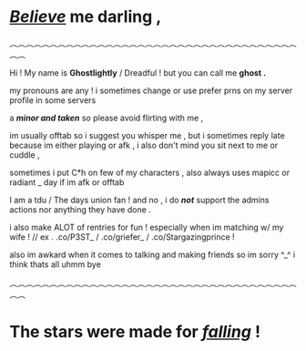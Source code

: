 # *[Believe](https://./)* me darling ,
︵︵︵︵︵︵︵︵︵︵︵︵︵︵︵︵︵︵︵︵︵︵︵︵︵︵︵︵︵︵︵︵︵︵︵︵︵︵

Hi ! My name is **Ghostlightly** / Dreadful ! but you can call me **ghost .**

my pronouns are any ! i sometimes change or use prefer prns on my server profile in some servers 

a ***minor and taken*** so please avoid flirting with me ,

im usually offtab so i suggest you whisper me , but i sometimes reply late because im either playing or afk , i also don't mind you sit next to me or cuddle ,

sometimes i put C*h on few of my characters , also always uses mapicc or radiant _ day if im afk or offtab

I am a tdu / The days union fan ! and no , i do ***not*** support the admins actions nor anything they have done .

i also make ALOT of rentries for fun ! especially when im matching w/ my wife ! // ex . .co/P3ST_ / .co/griefer_ / .co/Stargazingprince !

also im awkard when it comes to talking and making friends so im sorry ^_^
i think thats all uhmm bye

︵︵︵︵︵︵︵︵︵︵︵︵︵︵︵︵︵︵︵︵︵︵︵︵︵︵︵︵︵︵︵︵︵︵︵︵︵︵
# The stars were made for *[falling](https://./)* !
